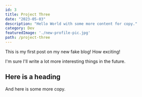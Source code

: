 ```yaml
---
id: 3
title: Project Three
date: "2023-05-03"
description: "Hello World with some more content for copy."
category: Dev
featuredImage: './new-profile-pic.jpg'
path: /project-three
---
```


This is my first post on my new fake blog! How exciting!

I'm sure I'll write a lot more interesting things in the future.

## Here is a heading

And here is some more copy.